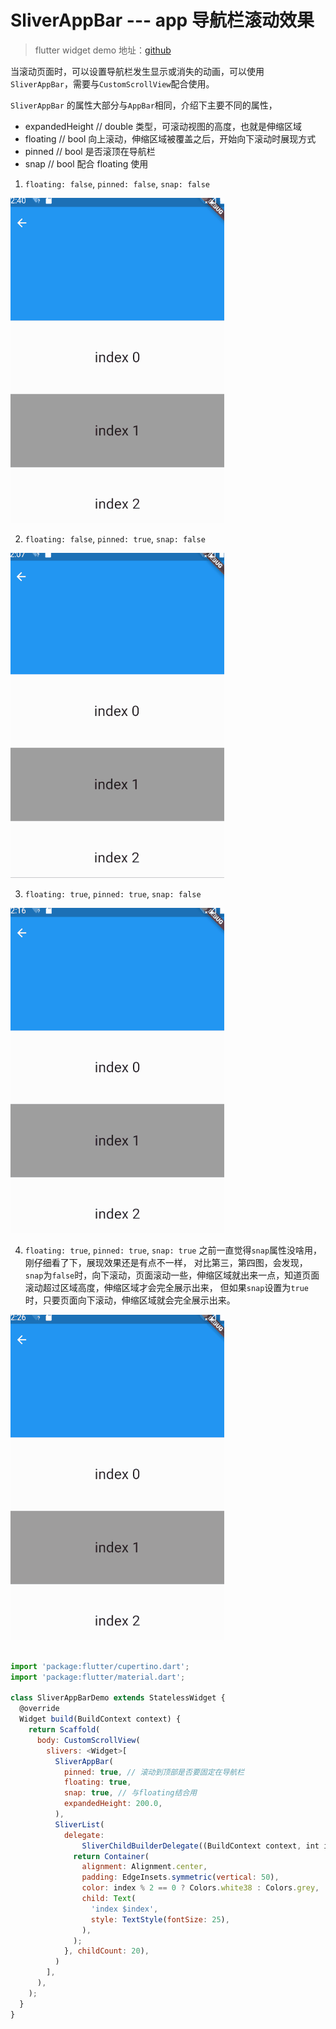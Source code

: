 # SliverAppBar --- app 导航栏滚动效果

> flutter widget demo 地址：[github](https://github.com/Rudy24/flutter_study/tree/master/flutter_study_demo1/lib)

当滚动页面时，可以设置导航栏发生显示或消失的动画，可以使用`SliverAppBar`，需要与`CustomScrollView`配合使用。

`SliverAppBar` 的属性大部分与`AppBar`相同，介绍下主要不同的属性，

- expandedHeight // double 类型，可滚动视图的高度，也就是伸缩区域
- floating // bool 向上滚动，伸缩区域被覆盖之后，开始向下滚动时展现方式
- pinned // bool 是否滚顶在导航栏
- snap // bool 配合 floating 使用

1. `floating: false`, `pinned: false`, `snap: false`

![](flutter_sliver_bar1.0.gif)

2. `floating: false`, `pinned: true`, `snap: false`

![](flutter_sliver_bar2.0.gif)

3. `floating: true`, `pinned: true`, `snap: false`

![](flutter_sliver_bar3.0.gif)

4. `floating: true`, `pinned: true`, `snap: true`
   之前一直觉得`snap`属性没啥用，刚仔细看了下，展现效果还是有点不一样，
   对比第三，第四图，会发现，`snap`为`false`时，向下滚动，页面滚动一些，伸缩区域就出来一点，知道页面滚动超过区域高度，伸缩区域才会完全展示出来，
   但如果`snap`设置为`true`时，只要页面向下滚动，伸缩区域就会完全展示出来。

![](flutter_sliver_bar4.0.gif)

```javascript

import 'package:flutter/cupertino.dart';
import 'package:flutter/material.dart';

class SliverAppBarDemo extends StatelessWidget {
  @override
  Widget build(BuildContext context) {
    return Scaffold(
      body: CustomScrollView(
        slivers: <Widget>[
          SliverAppBar(
            pinned: true, // 滚动到顶部是否要固定在导航栏
            floating: true,
            snap: true, // 与floating结合用
            expandedHeight: 200.0,
          ),
          SliverList(
            delegate:
                SliverChildBuilderDelegate((BuildContext context, int index) {
              return Container(
                alignment: Alignment.center,
                padding: EdgeInsets.symmetric(vertical: 50),
                color: index % 2 == 0 ? Colors.white38 : Colors.grey,
                child: Text(
                  'index $index',
                  style: TextStyle(fontSize: 25),
                ),
              );
            }, childCount: 20),
          )
        ],
      ),
    );
  }
}


```

